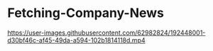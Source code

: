 # Fetching-Company-News


https://user-images.githubusercontent.com/62982824/192448001-d30bf46c-af45-49da-a594-102b1814118d.mp4

